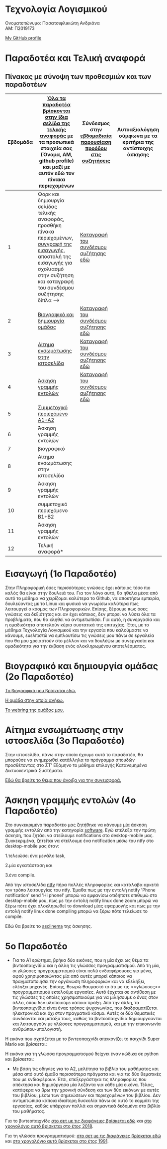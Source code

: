 # Τεχνολογία Λογισμικού 


Ονοματεπώνυμο: Πασατσιφλικιώτη Ανδριάνα          
ΑΜ:            Π2019173

[My GitHub profile](https://github.com/p19pasa)


# Παραδοτέα και Τελική αναφορά

## Πίνακας με σύνοψη των προθεσμιών και των παραδοτέων

| Εβδομάδα | [Όλα τα παραδοτέα βρίσκονται στην ίδια σελίδα της τελικής αναφοράς](https://courses-ionio.github.io/help/deliverables/) με τα προσωπικά στοιχεία σας (Όνομα, ΑΜ, github profile) και μαζί με αυτόν εδώ τον πίνακα περιεχομένων | Σύνδεσμος στην [εβδομαδιαία παρουσίαση προόδου στις συζητήσεις](https://github.com/courses-ionio/help/discussions/categories/show-and-tell) | Αυτοαξιολόγηση σύμφωνα με τα κριτήρια της αντίστοιχης άσκησης |
| --- | --- | --- | --- |
| 1 | Φορκ και δημιουργία σελίδας τελικής αναφοράς, προσθήκη πίνακα περιεχομένων, [συγγραφή της εισαγωγής](https://github.com/p19pasa/sw/blob/2019173/projects/2019173/README.md#%CE%B5%CE%B9%CF%83%CE%B1%CE%B3%CF%89%CE%B3%CE%AE-1%CE%BF-%CF%80%CE%B1%CF%81%CE%B1%CE%B4%CE%BF%CF%84%CE%AD%CE%BF), αποστολή της εισαγωγής για σχολιασμό στην συζήτηση και καταγραφή του συνδέσμου συζήτησης δίπλα --> | [Καταγραφή του συνδέσμου συζήτησης εδώ](https://github.com/courses-ionio/help/discussions/63) |
| 2 | [Βιογραφικό και δημιουργία ομάδας](https://github.com/p19pasa/sw/blob/2019173/projects/2019173/README.md#%CE%B2%CE%B9%CE%BF%CE%B3%CF%81%CE%B1%CF%86%CE%B9%CE%BA%CF%8C-%CE%BA%CE%B1%CE%B9-%CE%B4%CE%B7%CE%BC%CE%B9%CE%BF%CF%85%CF%81%CE%B3%CE%AF%CE%B1-%CE%BF%CE%BC%CE%AC%CE%B4%CE%B1%CF%82-2%CE%BF-%CF%80%CE%B1%CF%81%CE%B1%CE%B4%CE%BF%CF%84%CE%AD%CE%BF) | [Καταγραφή του συνδέσμου συζήτησης εδώ](https://github.com/courses-ionio/help/discussions/234) | |
| 3 | [Αίτημα ενσωμάτωσης στην ιστοσελίδα](https://github.com/p19pasa/sw/blob/2019173/projects/2019173/README.md#%CE%B1%CE%AF%CF%84%CE%B7%CE%BC%CE%B1-%CE%B5%CE%BD%CF%83%CF%89%CE%BC%CE%AC%CF%84%CF%89%CF%83%CE%B7%CF%82-%CF%83%CF%84%CE%B7%CE%BD-%CE%B9%CF%83%CF%84%CE%BF%CF%83%CE%B5%CE%BB%CE%AF%CE%B4%CE%B1-3%CE%BF-%CF%80%CE%B1%CF%81%CE%B1%CE%B4%CE%BF%CF%84%CE%AD%CE%BF) | [Καταγραφή του συνδέσμου συζήτησης εδώ](https://github.com/courses-ionio/help/discussions/336) | |
| 4 | [Άσκηση γραμμής εντολών](https://github.com/p19pasa/sw/blob/2019173/projects/2019173/README.md#%CE%AC%CF%83%CE%BA%CE%B7%CF%83%CE%B7-%CE%B3%CF%81%CE%B1%CE%BC%CE%BC%CE%AE%CF%82-%CE%B5%CE%BD%CF%84%CE%BF%CE%BB%CF%8E%CE%BD-4%CE%BF-%CF%80%CE%B1%CF%81%CE%B1%CE%B4%CE%BF%CF%84%CE%AD%CE%BF) | [Καταγραφή του συνδέσμου συζήτησης εδώ](https://github.com/courses-ionio/help/discussions/361)| |
| 5 | [Συμμετοχικό περιεχόμενο A1+A2](https://github.com/p19pasa/sw/blob/2019173/projects/2019173/README.md#5%CE%BF-%CF%80%CE%B1%CF%81%CE%B1%CE%B4%CE%BF%CF%84%CE%AD%CE%BF) | | |
| 6 | Άσκηση γραμμής εντολών | | |
| 7 | βιογραφικό | | |
| 8 | Αίτημα ενσωμάτωσης στην ιστοσελίδα | | |
| 9 | Άσκηση γραμμής εντολών | | |
| 10 | συμμετοχικό περιεχόμενο B1+B2 | | |
| 11 | Άσκηση γραμμής εντολών | | |
| 12 | Τελική αναφορά* | | |


# Εισαγωγή (1ο Παραδοτέο)
Στην Πληροφορική όσες περισσότερες γνώσεις έχει κάποιος τόσο πιο καλός θα είναι στην δουλειά του. Για τον λόγο αυτό, θα ήθελα μέσα από αυτό το μάθημα να χειρίζομαι καλύτερα το Github, να αποκτήσω εμπειρία, δουλεύοντας με το Linux και φυσικά να γνωρίσω καλύτερα πως λειτουργεί ο κόσμος των Πληροφορικών. Επίσης, ξέρουμε πως όσες γνώσεις και δεξιότητες και αν έχει κάποιος, δεν μπορεί να λύσει όλα τα προβλήματα, που θα κληθεί να αντιμετωπίσει. Για αυτό, η συνεργασία και η ομαδικότητα αποτελούν κύρια συστατικά της επιτυχίας. Έτσι, με το μάθημα Τεχνολογία Λογισμικού και την εργασία που καλούμαστε να κάνουμε, ευελπιστώ να εμπλουτίσω τις γνώσεις μου πάνω σε εργαλεία που θα μου χρειαστούν στο μέλλον και να δουλέψω με συνεργασία και ομαδικότητα για την έκβαση ενός ολοκληρωμένου αποτελέσματος.



# Βιογραφικό και δημιουργία ομάδας (2ο Παραδοτέο)
[Το βιογραφικό μου βρίσκεται εδώ.](https://p19pasa.github.io/online-cv/)


[Η ομάδα στην οποία ανήκω.](https://github.com/IonianUniversity2019)


[Το webring της ομάδας μου.](https://adoring-babbage-272b71.netlify.app/)


# Αίτημα ενσωμάτωσης στην ιστοσελίδα (3ο Παραδοτέο)
Στην ιστοσελίδα, πάνω στην οποία έχουμε αυτό το παραδοτέο, θα μπορούσε να ενημερωθεί κατάλληλα το πρόγραμμα σπουδών προσθέτοντας στο ΣΤ' Εξάμηνο το μάθημα επιλογής Κατανεμημένα Δικτυοκεντρικά Συστήματα.



[Εδώ θα βρείτε το θέμα που άνοιξα για την συνεισφορά.](https://github.com/ioniodi/sitegr/issues/251)


# Άσκηση γραμμής εντολών (4ο Παραδοτέο)

Στο συγκεκριμένο παραδοτέο μας ζητήθηκε να κάνουμε μία άσκηση γραμμής εντολών από την κατηγορία [software](https://github.com/epidrome/dokey#software). Εγώ επέλεξα την πρώτη άσκηση, που ζητάει να στείλουμε notifications στο desktop-mobile μας. Συγκεκριμένα, ζητείται να στείλουμε ένα notification μέσω του ntfy στο desktop-mobile μας όταν:


1.τελειώσει ένα μεγάλο task, 


2.μία εγκατάσταση και 


3.ένα compile. 

Από την ιστοσελίδα [ntfy](https://github.com/dschep/ntfy) πήρα πολλές πληροφορίες και κατάλαβα αρκετά τον τρόπο λειτουργίας του ntfy.
Έμαθα πως με την εντολή notify 'Phone notification' send 'Hi phone!' μπορώ να εμφανίσω οτιδήποτε επιθυμώ στο desktop-mobile μου, πως με την εντολή notify linux done zoom μπορώ να ξέρω πότε έχει ολοκληρωθεί το download μίας εφαρμογής και πως με την εντολή notify linux done compiling μπορώ να ξέρω πότε τελείωσε το compile. 

Εδώ θα βρείτε το [asciinema](https://asciinema.org/a/nsYjrCG8jcn8YcVHBloIIgGjt) της άσκησης. 


# 5ο Παραδοτέο
- Για το Α1 ερώτημα, βρήκα δύο εικόνες, που η μία έχει ως θέμα τα βιντεοπαιχνίδια και η άλλη τις γλώσσες προγραμματισμού. Από τη μία, οι γλώσσες προγραμματισμού είναι πολύ ενδιαφέρουσες για μένα, αφού χρησιμοποιώντας μία από αυτές μπορεί κάποιος να πραγματοποιήσει την οργάνωση πληροφοριών και να εξελήξει, ελέγξει μηχανές. Επίσης, θεωρώ θαυμαστό το ότι με τις <<γλώσσες>> προγραμματισμού εκτελούμε εργασίες. Αυτό έρχεται σε αντίθεση με τις γλώσσες τις οποίες χρησιμοποιούμε για να μιλήσουμε ο ένας στον άλλο, όπου δεν υλοποιούμε κάποια πράξη. Από την άλλη, τα βιντεοπαιχνίδια είναι ένας τρόπος ψυχαγωγίας, που διαδραματίζεται ηλεκτρονικά και όχι στον πραγματικό κόσμο. Αυτές οι δύο θεματικές συνδέονται και μεταξύ τους, καθώς τα βιντεοπαιχνίδια δημιουργούνται και λειτουργούν με γλώσσες προγραμματισμού, και με την επικοινωνία ανθρώπου-υπολογιστή. 

Η εικόνα που σχετίζεται με το βιντεοπαιχνίδι απεικονίζει το παιχνίδι Super Mario και βρίσκεται: 

Η εικόνα για τη γλώσσα προγραμματισμού δείχνει έναν κώδικα σε python και βρίσκεται: 

- Με βάση τις οδηγίες για το Α2, μελέτησα το βιβλίο του μαθήματος και μέσα από αυτό έμαθα περισσότερα πράγματα και για τις δύο θεματικές που με ενδιαφέρουν. Έτσι, επεξεργάστηκα τις πληροφορίες που απέκτησα και δημιούργησα μία λεζάντα για κάθε μία εικόνα. Τέλος, κατάφερα να βρω την χρονική σύνδεση και των δύο εικόνων με αυτές του βιβλίου, μέσω των σημειώσεων και περιεχομένων του βιβλίου. Δεν αντιμετώπισα κάποια ιδιαίτερη δυσκολία πάνω σε αυτό το κομμάτι της εργασίας, καθώς υπάρχουν πολλά και σημαντικά δεδομένα στο βιβλίο του μαθήματος. 

Για το βιντεοπαιχνίδι: [στο σετ με τις διαφάνειες βρίσκεται εδώ]() και [στο χρονολόγιο αυτό βρίσκεται στο έτος 2018]().

Για τη γλώσσα προγραμματισμού: [στο σετ με τις διαφάνειες βρίσκεται εδώ]() και [στο χρονολόγιο αυτό βρίσκεται στο έτος 1991]().
